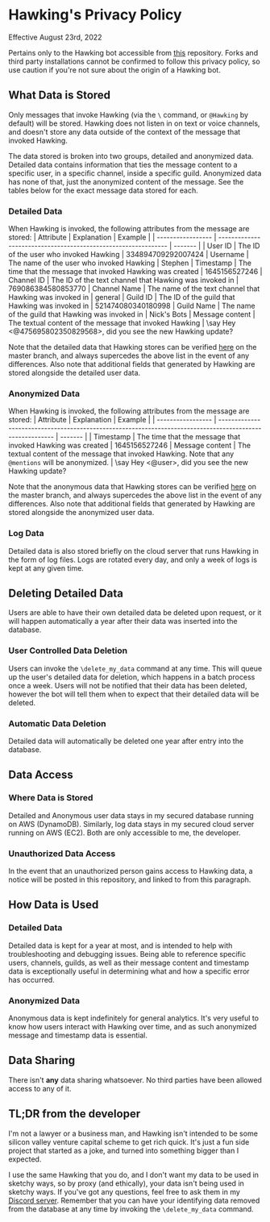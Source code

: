 # Hawking's Privacy Policy
Effective August 23rd, 2022

Pertains only to the Hawking bot accessible from [this](https://github.com/naschorr/hawking) repository. Forks and third party installations cannot be confirmed to follow this privacy policy, so use caution if you're not sure about the origin of a Hawking bot.

## What Data is Stored
Only messages that invoke Hawking (via the `\` command, or `@Hawking` by default) will be stored. Hawking does not listen in on text or voice channels, and doesn't store any data outside of the context of the message that invoked Hawking.

The data stored is broken into two groups, detailed and anonymized data. Detailed data contains information that ties the message content to a specific user, in a specific channel, inside a specific guild. Anonymized data has none of that, just the anonymized content of the message. See the tables below for the exact message data stored for each.

### Detailed Data
When Hawking is invoked, the following attributes from the message are stored:
| Attribute         | Explanation                                                    | Example |
| ----------------- | -------------------------------------------------------------- | ------- |
| User ID           | The ID of the user who invoked Hawking                         | 334894709292007424
| Username          | The name of the user who invoked Hawking                       | Stephen
| Timestamp         | The time that the message that invoked Hawking was created     | 1645156527246
| Channel ID        | The ID of the text channel that Hawking was invoked in         | 769086384580853770
| Channel Name      | The name of the text channel that Hawking was invoked in       | general
| Guild ID          | The ID of the guild that Hawking was invoked in                | 521474080340180998
| Guild Name        | The name of the guild that Hawking was invoked in              | Nick's Bots
| Message content   | The textual content of the message that invoked Hawking        | \say Hey <@475695802350829568>, did you see the new Hawking update?

Note that the detailed data that Hawking stores can be verified [here](https://github.com/naschorr/hawking/blob/master/code/common/database/detailed_item.py) on the master branch, and always supercedes the above list in the event of any differences. Also note that additional fields that generated by Hawking are stored alongside the detailed user data.

### Anonymized Data
When Hawking is invoked, the following attributes from the message are stored:
| Attribute         | Explanation                                                                                               | Example |
| ----------------- | --------------------------------------------------------------------------------------------------------- | ------- |
| Timestamp         | The time that the message that invoked Hawking was created                                                | 1645156527246
| Message content   | The textual content of the message that invoked Hawking. Note that any `@mentions` will be anonymized.    | \say Hey <@user>, did you see the new Hawking update?

Note that the anonymous data that Hawking stores can be verified [here](https://github.com/naschorr/hawking/blob/master/code/common/database/anonymous_item.py) on the master branch, and always supercedes the above list in the event of any differences. Also note that additional fields that generated by Hawking are stored alongside the anonymized user data.

### Log Data
Detailed data is also stored briefly on the cloud server that runs Hawking in the form of log files. Logs are rotated every day, and only a week of logs is kept at any given time.

## Deleting Detailed Data
Users are able to have their own detailed data be deleted upon request, or it will happen automatically a year after their data was inserted into the database.

### User Controlled Data Deletion
Users can invoke the `\delete_my_data` command at any time. This will queue up the user's detailed data for deletion, which happens in a batch process once a week. Users will not be notified that their data has been deleted, however the bot will tell them when to expect that their detailed data will be deleted.

### Automatic Data Deletion
Detailed data will automatically be deleted one year after entry into the database.

## Data Access

### Where Data is Stored
Detailed and Anonymous user data stays in my secured database running on AWS (DynamoDB). Similarly, log data stays in my secured cloud server running on AWS (EC2). Both are only accessible to me, the developer.

### Unauthorized Data Access
In the event that an unauthorized person gains access to Hawking data, a notice will be posted in this repository, and linked to from this paragraph.

## How Data is Used

### Detailed Data
Detailed data is kept for a year at most, and is intended to help with troubleshooting and debugging issues. Being able to reference specific users, channels, guilds, as well as their message content and timestamp data is exceptionally useful in determining what and how a specific error has occurred.

### Anonymized Data
Anonymous data is kept indefinitely for general analytics. It's very useful to know how users interact with Hawking over time, and as such anonymized message and timestamp data is essential.

## Data Sharing
There isn't **any** data sharing whatsoever. No third parties have been allowed access to any of it.

## TL;DR from the developer
I'm not a lawyer or a business man, and Hawking isn't intended to be some silicon valley venture capital scheme to get rich quick. It's just a fun side project that started as a joke, and turned into something bigger than I expected.

I use the same Hawking that you do, and I don't want my data to be used in sketchy ways, so by proxy (and ethically), your data isn't being used in sketchy ways. If you've got any questions, feel free to ask them in my [Discord server](https://discord.gg/JJqx8C4). Remember that you can have your identifying data removed from the database at any time by invoking the `\delete_my_data` command.
